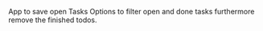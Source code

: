App to save open Tasks
Options to filter open and done tasks furthermore remove the finished todos.

